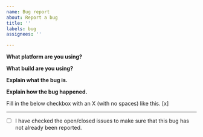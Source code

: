 ```yaml
---
name: Bug report
about: Report a bug
title: ''
labels: bug
assignees: ''

---
```


**What platform are you using?**

**What build are you using?**

**Explain what the bug is.**

**Explain how the bug happened.**

Fill in the below checkbox with an X (with no spaces) like this. [x]

---
- [ ] I have checked the open/closed issues to make sure that this bug has not already been reported.
